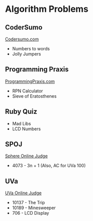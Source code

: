 # Algorithm Problems #

## CoderSumo ##

[Codersumo.com](http://codersumo.com)

* Numbers to words
* Jolly Jumpers

## Programming Praxis ##

[ProgrammingPraxis.com](http://programmingpraxis.com)

* RPN Calculator
* Sieve of Eratosthenes

## Ruby Quiz ##

* Mad Libs
* LCD Numbers

## SPOJ ##

[Sphere Online Judge](http://www.spoj.pl)

* 4073 - 3n + 1 (Also, AC for UVa 100)

## UVa ##

[UVa Online Judge](http://uva.onlinejudge.org)

* 10137 - The Trip
* 10189 - Minesweeper
* 706 - LCD Display
